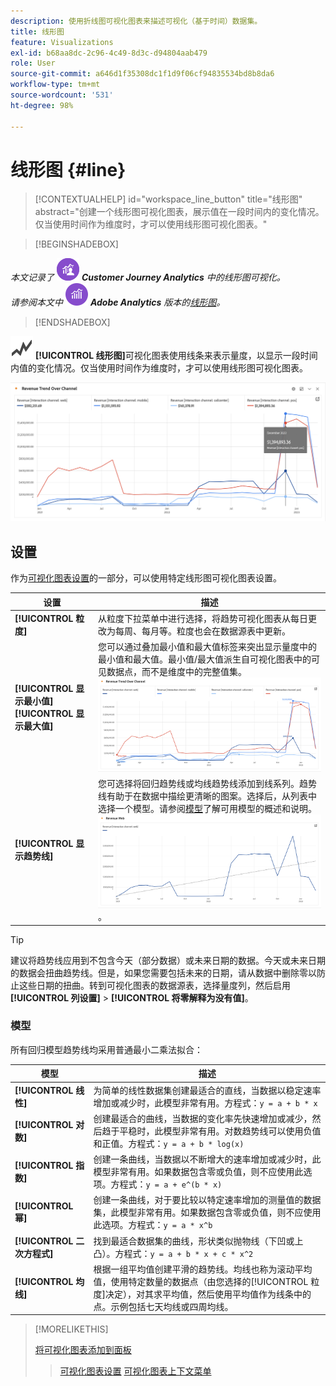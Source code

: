 ```yaml
---
description: 使用折线图可视化图表来描述可视化（基于时间）数据集。
title: 线形图
feature: Visualizations
exl-id: b68aa8dc-2c96-4c49-8d3c-d94804aab479
role: User
source-git-commit: a646d1f35308dc1f1d9f06cf94835534bd8b8da6
workflow-type: tm+mt
source-wordcount: '531'
ht-degree: 98%

---
```


# 线形图 {#line}

<!-- markdownlint-disable MD034 -->

>[!CONTEXTUALHELP]
>id="workspace_line_button"
>title="线形图"
>abstract="创建一个线形图可视化图表，展示值在一段时间内的变化情况。仅当使用时间作为维度时，才可以使用线形图可视化图表。"

<!-- markdownlint-enable MD034 -->


>[!BEGINSHADEBOX]

_本文记录了_ ![CustomerJourneyAnalytics](/help/assets/icons/CustomerJourneyAnalytics.svg) _**Customer Journey Analytics** 中的线形图可视化。_<br/>_请参阅本文中_ ![AdobeAnalytics](/help/assets/icons/AdobeAnalytics.svg) _**Adobe Analytics** 版本的[线形图](https://experienceleague.adobe.com/zh-hans/docs/analytics/analyze/analysis-workspace/visualizations/line)。_

>[!ENDSHADEBOX]


![GraphTrend](/help/assets/icons/GraphTrend.svg) **[!UICONTROL 线形图]**&#x200B;可视化图表使用线条来表示量度，以显示一段时间内值的变化情况。仅当使用时间作为维度时，才可以使用线形图可视化图表。

![线形图可视化图表](assets/line-viz.png)


## 设置

作为[可视化图表设置](freeform-analysis-visualizations.md#settings)的一部分，可以使用特定线形图可视化图表设置。

| 设置 | 描述 |
|---|---|
| **[!UICONTROL 粒度]** | 从粒度下拉菜单中进行选择，将趋势可视化图表从每日更改为每周、每月等。粒度也会在数据源表中更新。 |
| **[!UICONTROL 显示最小值]** <br/>**[!UICONTROL 显示最大值&#x200B;]** | 您可以通过叠加最小值和最大值标签来突出显示量度中的最小值和最大值。最小值/最大值派生自可视化图表中的可见数据点，而不是维度中的完整值集。<br/>![带有最小值和最大值标签的叠加。](assets/min-max-labels.png) |
| **[!UICONTROL 显示趋势线]** | 您可选择将回归趋势线或均线趋势线添加到线系列。趋势线有助于在数据中描绘更清晰的图案。选择后，从列表中选择一个模型。请参阅[模型](#models)了解可用模型的概述和说明。<br/>![线性趋势线](assets/show-linear-trendline.png)。 |

>[!TIP]
>
>建议将趋势线应用到不包含今天（部分数据）或未来日期的数据。今天或未来日期的数据会扭曲趋势线。但是，如果您需要包括未来的日期，请从数据中删除零以防止这些日期的扭曲。转到可视化图表的数据源表，选择量度列，然后启用&#x200B;**[!UICONTROL 列设置]** > **[!UICONTROL 将零解释为没有值]**。



### 模型

所有回归模型趋势线均采用普通最小二乘法拟合：

| 模型 | 描述 |
| --- | --- |
| **[!UICONTROL 线性]** | 为简单的线性数据集创建最适合的直线，当数据以稳定速率增加或减少时，此模型非常有用。方程式：`y = a + b * x` |
| **[!UICONTROL 对数]** | 创建最适合的曲线，当数据的变化率先快速增加或减少，然后趋于平稳时，此模型非常有用。对数趋势线可以使用负值和正值。方程式：`y = a + b * log(x)` |
| **[!UICONTROL 指数]** | 创建一条曲线，当数据以不断增大的速率增加或减少时，此模型非常有用。如果数据包含零或负值，则不应使用此选项。方程式：`y = a + e^(b * x)` |
| **[!UICONTROL 幂]** | 创建一条曲线，对于要比较以特定速率增加的测量值的数据集，此模型非常有用。如果数据包含零或负值，则不应使用此选项。方程式：`y = a * x^b` |
| **[!UICONTROL 二次方程式]** | 找到最适合数据集的曲线，形状类似抛物线（下凹或上凸）。方程式：`y = a + b * x + c * x^2` |
| **[!UICONTROL 均线]** | 根据一组平均值创建平滑的趋势线。均线也称为滚动平均值，使用特定数量的数据点（由您选择的[!UICONTROL 粒度]决定），对其求平均值，然后使用平均值作为线条中的点。示例包括七天均线或四周均线。 |

>[!MORELIKETHIS]
>
>[将可视化图表添加到面板](/help/analysis-workspace/visualizations/freeform-analysis-visualizations.md#add-visualizations-to-a-panel)
>>[可视化图表设置](/help/analysis-workspace/visualizations/freeform-analysis-visualizations.md#settings)
>>[可视化图表上下文菜单](/help/analysis-workspace/visualizations/freeform-analysis-visualizations.md#context-menu)
>

